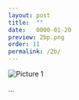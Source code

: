 ```yaml
---
layout: post
title:  ""
date:   0000-01-20
preview: 2bp.png
order: 11
permalink: /2b/
---
```


![Picture 1]({{site.baseurl}}/images/2b.png?auto=yes)

...
